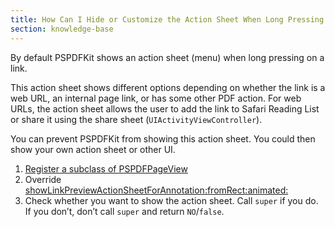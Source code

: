 ```yaml
---
title: How Can I Hide or Customize the Action Sheet When Long Pressing on a Link?
section: knowledge-base
---
```


By default PSPDFKit shows an action sheet (menu) when long pressing on a link.

This action sheet shows different options depending on whether the link is a web URL, an internal page link, or has some other PDF action. For web URLs, the action sheet allows the user to add the link to Safari Reading List or share it using the share sheet (`UIActivityViewController`).

You can prevent PSPDFKit from showing this action sheet. You could then show your own action sheet or other UI.

1. [Register a subclass of PSPDFPageView](/guides/ios/current/getting-started/overriding-classes/)
1. Override  [showLinkPreviewActionSheetForAnnotation:fromRect:animated:](/api/ios/Classes/PSPDFPageView.html#/c:objc(cs)PSPDFPageView(im)showLinkPreviewActionSheetForAnnotation:fromRect:animated:)
1. Check whether you want to show the action sheet. Call `super` if you do. If you don’t, don’t call `super` and return `NO`/`false`.
